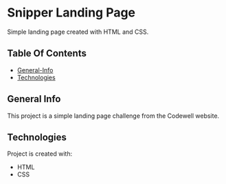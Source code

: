 
# Snipper Landing Page
Simple landing page created with HTML and CSS.

## Table Of Contents
* [General-Info](#general-info)
* [Technologies](#technologies)

## General Info
This project is a simple landing page challenge from the Codewell website.

## Technologies
Project is created with:
* HTML
* CSS